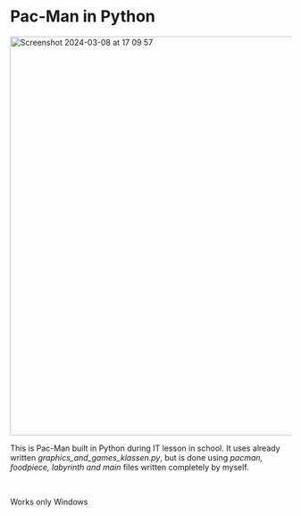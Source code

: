 <h1>Pac-Man in Python</h1>
<img width="714" alt="Screenshot 2024-03-08 at 17 09 57" src="https://github.com/DobLit1426/Pac-Man/assets/67744604/35385290-5e36-4303-a6d8-19129a315fc0">
<p>This is Pac-Man built in Python during IT lesson in school. It uses already written <i>graphics_and_games_klassen.py</i>, but is done using <i>pacman, foodpiece, labyrinth and main</i> files written completely by myself.</p>

<br>

<p>Works only Windows</p>
